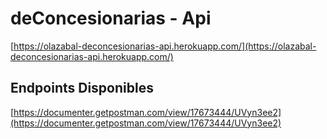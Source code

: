 # deConcesionarias - Api

[https://olazabal-deconcesionarias-api.herokuapp.com/](https://olazabal-deconcesionarias-api.herokuapp.com/)


## Endpoints Disponibles

[https://documenter.getpostman.com/view/17673444/UVyn3ee2](https://documenter.getpostman.com/view/17673444/UVyn3ee2)
